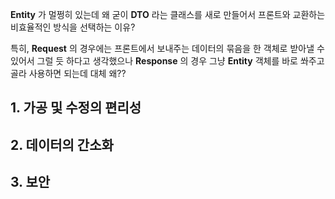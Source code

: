 **Entity** 가 멀쩡히 있는데 왜 굳이 **DTO** 라는 클래스를 새로 만들어서 프론트와 교환하는 비효율적인 방식을 선택하는 이유?

특히, **Request** 의 경우에는 프론트에서 보내주는 데이터의 묶음을 한 객체로 받아낼 수 있어서 그럴 듯 하다고 생각했으나 **Response** 의 경우 그냥 **Entity** 객체를 바로 쏴주고 골라 사용하면 되는데 대체 왜??

## 1. 가공 및 수정의 편리성
## 2. 데이터의 간소화
## 3. 보안
